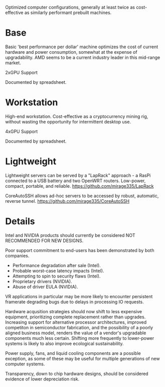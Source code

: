Optimized computer configurations, generally at least twice as cost-effective as similarly performant prebuilt machines.

# Base
Basic 'best performance per dollar' machine optimizes the cost of current hardware and power consumption, somewhat at the expense of upgradability. AMD seems to be a current industry leader in this mid-range market.

2xGPU Support

Documented by spreadsheet.

# Workstation
High-end workstation. Cost-effective as a cryptocurrency mining rig, without wasting the opportunity for intermittent desktop use.

4xGPU Support

Documented by spreadsheet.

# Lightweight
Lightweight servers can be served by a "LapRack" approach - a RasPi connected to a USB battery and two OpenWRT routers. Low-power, compact, portable, and reliable.
https://github.com/mirage335/LapRack

CoreAutoSSH allows ad-hoc servers to be accessed by robust, automatic, reverse tunnel.
https://github.com/mirage335/CoreAutoSSH

# Details

Intel and NVIDIA products should currently be considered NOT RECOMMENDED FOR NEW DESIGNS.

Poor support commitment to end-users has been demonstrated by both companies. 
* Performance degradation after sale (Intel).
* Probable worst-case latency impacts (Intel).
* Attempting to spin to security flaws (Intel).
* Proprietary drivers (NVIDIA).
* Abuse of driver EULA (NVIDIA).

VR applications in particular may be more likely to encounter persistent framerate degrading bugs due to delays in processing IO requests.

Hardware acqusition strategies should now shift to less expensive equipment, prioritizing complete replacement rather than upgrades. Increasing support for alternative processor architectures, improved competiton in semiconductor fabrication, and the possibility of a poorly aligned business model, renders the value of a vendor's upgradable components much less certain. Shifting more frequently to lower-power systems is likely to also improve ecological sustainability.

Power supply, fans, and liquid cooling components are a possible exception, as some of these may be useful for multiple generations of new computer systems.

Transparency, down to chip hardware designs, should be considered evidence of lower depreciation risk.
